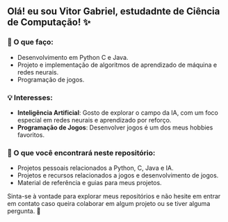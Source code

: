 ## Olá! eu sou Vitor Gabriel, estudadnte de Ciência de Computação! ✨

### 🎨 O que faço:

- Desenvolvimento em Python C e Java.
- Projeto e implementação de algoritmos de aprendizado de máquina e redes neurais.
- Programação de jogos.

### 💡 Interesses:

- **Inteligência Artificial**: Gosto de explorar o campo da IA, com um foco especial em redes neurais e aprendizado por reforço.
- **Programação de Jogos**: Desenvolver jogos é um dos meus hobbies favoritos.

### 💎 O que você encontrará neste repositório:

- Projetos pessoais relacionados a Python, C, Java e IA.
- Projetos e recursos relacionados a jogos e desenvolvimento de jogos.
- Material de referência e guias para meus projetos.

Sinta-se à vontade para explorar meus repositórios e não hesite em entrar em contato caso queira colaborar em algum projeto ou se tiver alguma pergunta. 👋
